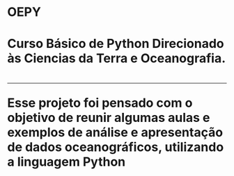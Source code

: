 # OEPY
<div>

<h1>Curso Básico de Python Direcionado às Ciencias da Terra e Oceanografia.<h1>


<hr>


<p> Esse projeto foi pensado com o objetivo de reunir algumas aulas e exemplos 
de análise e apresentação de dados oceanográficos, utilizando a linguagem Python
</p>
